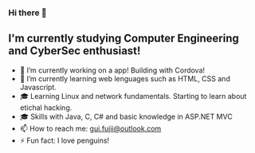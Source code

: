 ### Hi there 👋

## I'm currently studying Computer Engineering and CyberSec enthusiast!

- 🔭 I’m currently working on a app! Building with Cordova!
- 🌱 I’m currently learning web lenguages such as HTML, CSS and Javascript.
- 🎓 Learning Linux and network fundamentals. Starting to learn about etichal hacking.
- 🎓 Skills with Java, C, C# and basic knowledge in ASP.NET MVC
- 📫 How to reach me: gui.fujii@outlook.com
- ⚡ Fun fact: I love penguins!
